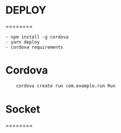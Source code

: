 # DEPLOY
========

    - npm install -g cordova
    - yarn deploy
    - cordova requirements

# Cordova

```bash
    cordova create run com.example.run Run
```
    

# Socket
========
